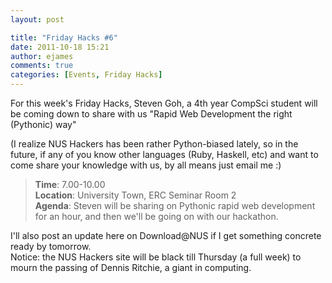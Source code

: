 ```yaml
---
layout: post

title: "Friday Hacks #6"
date: 2011-10-18 15:21
author: ejames
comments: true
categories: [Events, Friday Hacks]
---
```

For this week's Friday Hacks, Steven Goh, a 4th year CompSci student will be coming down to share with us "Rapid Web Development the right (Pythonic) way"
<div>(I realize NUS Hackers has been rather Python-biased lately, so in the future, if any of you know other languages (Ruby, Haskell, etc) and want to come share your knowledge with us, by all means just email me :)</div>
<div></div>
<blockquote>
<div><strong>Time</strong>: 7.00-10.00</div>
<div><strong>Location</strong>: University Town, ERC Seminar Room 2</div>
<div><strong>Agenda</strong>: Steven will be sharing on Pythonic rapid web development for an hour, and then we'll be going on with our hackathon.</div></blockquote>
<div>
</div>
<div>I'll also post an update here on Download@NUS if I get something concrete ready by tomorrow.</div>
<div>Notice: the NUS Hackers site will be black till Thursday (a full week) to mourn the passing of Dennis Ritchie, a giant in computing.</div>
